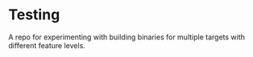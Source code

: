# Testing

A repo for experimenting with building binaries for multiple targets with different feature levels.
